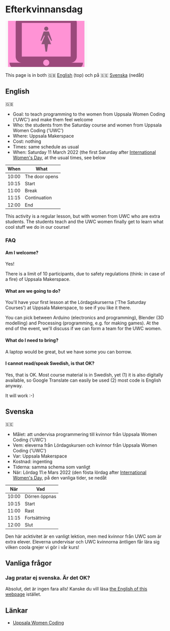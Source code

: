 # Efterkvinnansdag

![](uwc_25.png)

This page is in both :gb: [English](#English) (top) och på :sweden: [Svenska](#Svenska) (nedåt)

## English

:gb:

 * Goal: to teach programming to the women from Uppsala Women Coding ('UWC')
   and make them feel welcome
 * Who: the students from the Saturday course and women from Uppsala Women Coding ('UWC')
 * Where: Uppsala Makerspace
 * Cost: nothing
 * Times: same schedule as usual
 * When: Saturday 11 March 2022 (the first Saturday after [International Women's Day](https://en.wikipedia.org/wiki/International_Women%27s_Day), at the usual times, see below

When | What
-----|------------
10:00|The door opens
10:15|Start
11:00|Break
11:15|Continuation
12:00|End

This activity is a regular lesson,
but with women from UWC who are extra students.
The students teach and the UWC women finally get to learn
what cool stuff we do in our course!

### FAQ

#### Am I welcome?

Yes!

There is a limit of 10 participants, 
due to safety regulations (think: in case of a fire) 
of Uppsala Makerspace.

#### What are we going to do?

You'll have your first lesson at the Lördagskurserna ('The Saturday Courses')
at Uppsala Makerspace, to see if you like it there.

You can pick between Arduino (electronics and programming), 
Blender (3D modelling) and Processing (programming, e.g. for making games).
At the end of the event, we'll discuss if we can form a team for the UWC women.

#### What do I need to bring?

A laptop would be great, but we have some you can borrow.

#### I cannot read/speak Swedish, is that OK?

Yes, that is OK. Most course material is in Swedish, yet (1) it is also digitally available, so Google Translate can easily be used (2) most code is English anyway.

It will work :-)

## Svenska

:sweden:

 * Målet: att undervisa programmering till kvinnor från Uppsala Women Coding ('UWC')
 * Vem: eleverna från Lördagskursen och kvinnor från Uppsala Women Coding ('UWC')
 * Var: Uppsala Makerspace
 * Kostnad: ingenting
 * Tiderna: samma schema som vanligt
 * När: Lördag 11:e Mars 2022 (den fösta lördag after [International Women's Day](https://en.wikipedia.org/wiki/International_Women%27s_Day), på den vanliga tider, se nedåt

När  |Vad
-----|------------
10:00|Dörren öppnas
10:15|Start
11:00|Rast
11:15|Fortsättning
12:00|Slut

Den här acktivitet är en vanligt lektion, 
men med kvinnor från UWC som är extra elever.
Eleverna undervisar och UWC kvinnorna äntligen får lära sig 
vilken coola grejer vi gör i vår kurs!

## Vanliga frågor

### Jag pratar ej svenska. Är det OK?

Absolut, det är ingen fara alls! Kanske du vill läsa [the English of this webpage](#English) istället.

## Länkar

 * [Uppsala Women Coding](https://www.meetup.com/Uppsala-Women-Coding-Beginners-welcome)
